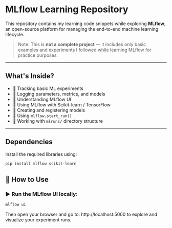 # MLflow Learning Repository

This repository contains my learning code snippets while exploring **MLflow**, an open-source platform for managing the end-to-end machine learning lifecycle.

> Note: This is **not a complete project** — it includes only basic examples and experiments I followed while learning MLflow for practice purposes.

---

## What's Inside?

- 🔹 Tracking basic ML experiments  
- 🔹 Logging parameters, metrics, and models  
- 🔹 Understanding MLflow UI  
- 🔹 Using MLflow with Scikit-learn / TensorFlow  
- 🔹 Creating and registering models    
- 🔹 Using `mlflow.start_run()`  
- 🔹 Working with `mlruns/` directory structure  

---

## Dependencies

Install the required libraries using:
```bash
pip install mlflow scikit-learn
```
## 🚀 How to Use

### ▶️ Run the MLflow UI locally:

```bash
mlflow ui
```
Then open your browser and go to:
http://localhost:5000
to explore and visualize your experiment runs.

